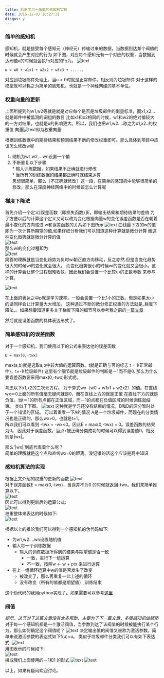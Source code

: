 ```yaml
---
title: 机器学习－简单的感知机实现
date: 2016-12-03 16:27:31
disqus: y
---
```


### 简单的感知机
感知机，就是接受每个感知元（神经元）传输过来的数据，当数据到达某个阀值的时候就会产生对应的行为
如下图，对应每个感知元有一个对应的权重，当数据到达阀值u的时候就会执行对应的行为。
![text](https://dinghing.github.io/images/deeplearning01/01.png)

    u = w0 + w1x1 + w2x2 + w3x3 + ......

对应到垃圾邮件处理上，当u > 0时就是正常邮件。相反则为垃圾邮件
对于这样的模型就可以称之为简单的感知机。也就是一个神经网络的基本单位。

### 权重向量的更新
上面所提到的w1,w2等就是就是对应每个是否是垃圾邮件的衡量标准，而x1,x2...就是邮件中被监测的词组的数目
比如x1和x2相同的时候，w1和w2的绝对值较大的一方对结果，也就是u的影响更大。所以，我们也把w1,w2....称之为x1,x2..的权重值
向量![text](https://dinghing.github.io/images/deeplearning01/02.png)即为权重向量

根据训练数据中的期待结果和预测结果不断的修改权重即可。那么具体到项目中应该怎么修改w呢

  1. 随机为w1,w2,...wn设置一个值  
  2. 不断重复以下步骤  
    * 输入训练数据，如果结果不正确就进行修改  
    * 当所有的训练数据的结果都正确时就结束运算  
思想很简单，那么［不正确就修改］这一段，在简单的感知机中能够很简单的修改，那么在深度神经网络中的时候该怎么计算呢

### 梯度下降法
首先介绍一个定义[误差函数（即损失函数）]E，即输出结果和期待结果的差值
为了方便以后的计算这个定义又可以改为变化根据向量w的变化误差函数是否在朝着最小变化的方向递进
w和误差函数的关系如下图所示
![text](https://dinghing.github.io/images/deeplearning01/03.png)
曲线最下方的w的值即为一次计算所期望的值,如果仔细分析我们可以知道这种计算就是微分计算
而这种变化趋势就是微分计算的值  
![text](https://dinghing.github.io/images/deeplearning01/04.png)  
那么wi的变化过程即为  
![text](https://dinghing.github.io/images/deeplearning01/05.png)  
简答的理解就是当变化趋势为负时wi朝正直方向移动，反之亦然.但是当变化趋势很大的时候wi的变化就会很大，
而变化趋势很小的时候wi的变化就又会很小。这样的计算会让整个过程很难收敛，因此我们会设置一个比较小的正数参数
来参与计算。  

![text](https://dinghing.github.io/images/deeplearning01/06.png)

在上面的表达之中p就是学习速率。一般会设置一个比1小的正数。但是如果太小的话同样会让计算量大大增加。
这种通过不断的微分修正权重的方法就是_梯度下降法_。如果想要知道更多关于梯度下降的细节可以参考我之前的[一篇文章](http://dinghing.github.io/2016/10/21/Neural-Networks-and-Deep-Learning/)

然后就是误差函数的具体表达形式了。

### 简单感知机的误差函数
对于一个感知机，我们使用以下的公式来表达他的误差函数

    E = max(0,-twx)

max(a,b)就是选取a,b中较大值的运算函数。t就是正确与否的标志
t = 1(正常邮件)，t=-1(垃圾邮件)
这里有个细节就是垃圾邮件的判断是－1而不是0.
那么为什么要误差函数要采用max(0,-twx)形式呢。

考虑以下x1,x2的二次元方程。
对于算式wx（w0 + w1x1 + w2x2）的值。在直线wx＝0上面的所有值毫无疑问就是0，而在直线上方的就是正值
在直线下方的就是负值。当t＝1的所有点都在正值区域，而－1的点都在负值区域的时候训练就结束。
类似于下图。
![text](https://dinghing.github.io/images/deeplearning01/08.png)
这种就是学习还没有结束的情况，B和D的区分暂时处于一个错误的区域。
可以着重看一下A的情况
A是一个垃圾邮件，而现在的分类情况也是正确的，那么wx>0。也就是t=1。  
所以我们可以看到
-twx = -wx<0。因此E = max(0,-twx) = 0。误差函数的结果为0。
因此对于误差函数，当点x被正确分类成功的时候可以得到误差值0，相反则是|wx|。

那么'|wx|'到底代表着什么呢？  
简单的理解就是这个点和直线wx=0的距离。没记错的话这个应该是高中知识

### 感知机算法的实现
根据上文介绍的权重的更新的函数
![text](https://dinghing.github.io/images/deeplearning01/09.png)  
对于误差函数E = max(0,-twx)，当误差不为0 的时候就返回-twx。我们来简单推算以下。  
![text](https://dinghing.github.io/images/deeplearning01/10.png)  
因此可以得到更新后的运算公式:  
![text](https://dinghing.github.io/images/deeplearning01/11.png)  
权重整体来表达的时候如下:    
![text](https://dinghing.github.io/images/deeplearning01/12.png)  

根据以上的推论我们可以得到一个感知机的伪代码如下:

* 为w1,w2....wn设置随机值
* 输入每一个训练数据
  * 输入的训练数据所得到的结果与期望值是否一致
    * 一致，进行下一组运算
    * 不一致，按照w <- w + ptx 来进行运算
* 在上一组循环运算中w的值是否发生了改变
  * 被改变了，那么再重复一此上述的循环
  * 没有改变（所有的值都是期望值）,训练结束

这个伪代码的我用python实现了。如果需要可以参考[这里](https://github.com/dinghing/MachineLearn)

### 阀值
_提示，这节对于这篇文章没有太多帮助，主要为了下一篇文章，多层感知机做铺垫_
对于每一个感知机都是一个激活阀值，当参数到达了该阀值的时候被能执行某个行为。那么如何确定这个阀值呢？
![text](https://dinghing.github.io/images/deeplearning01/13.png)
决定输出值的阀值又被称为激活参数。简单来说激活参数的表达式如下f(u)=u。
类似于垃圾邮件分类我们可以有如下表达式:
![text](https://dinghing.github.io/images/deeplearning01/14.png)  
用图表示的时候如下:  
![text](https://dinghing.github.io/images/deeplearning01/15.png)  
换成我们上面使用的－1和1 的形式
![text](https://dinghing.github.io/images/deeplearning01/16.png)
![text](https://dinghing.github.io/images/deeplearning01/17.png)

以上，如果有疑问欢迎讨论。
